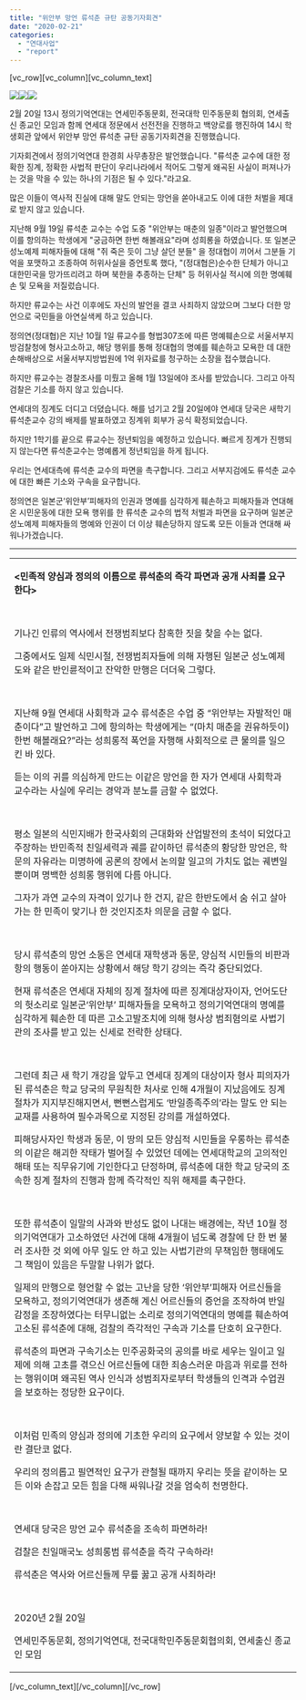 ```yaml
---
title: "위안부 망언 류석춘 규탄 공동기자회견"
date: "2020-02-21"
categories: 
  - "연대사업"
  - "report"
---
```


\[vc\_row\]\[vc\_column\]\[vc\_column\_text\]

![](http://womenandwar.net/kr/wp-content/uploads/2020/02/photo_2020-02-20_14-17-52.jpg)![](http://womenandwar.net/kr/wp-content/uploads/2020/02/photo_2020-02-20_14-18-03.jpg)![](http://womenandwar.net/kr/wp-content/uploads/2020/02/photo_2020-02-20_16-23-39.jpg)

2월 20일 13시 정의기억연대는 연세민주동문회, 전국대학 민주동문회 협의회, 연세출신 종교인 모임과 함께 연세대 정문에서 선전전을 진행하고 백양로를 행진하여 14시 학생회관 앞에서 위안부 망언 류석춘 규탄 공동기자회견을 진행했습니다.

기자회견에서 정의기억연대 한경희 사무총장은 발언했습니다. "류석춘 교수에 대한 정확한 징계, 정확한 사법적 판단이 우리나라에서 적어도 그렇게 왜곡된 사실이 퍼져나가는 것을 막을 수 있는 하나의 기점은 될 수 있다."라고요.

많은 이들이 역사적 진실에 대해 말도 안되는 망언을 쏟아내고도 이에 대한 처벌을 제대로 받지 않고 있습니다.

지난해 9월 19일 류석춘 교수는 수업 도중 "위안부는 매춘의 일종"이라고 발언했으며 이를 항의하는 학생에게 "궁금하면 한번 해볼래요"라며 성희롱을 하였습니다. 또 일본군성노예제 피해자들에 대해 "쥐 죽은 듯이 그냥 살던 분들" 을 정대협이 끼어서 그분들 기억을 포맷하고 조종하여 허위사실을 증언토록 했다, "(정대협은)순수한 단체가 아니고 대한민국을 망가뜨리려고 하며 북한을 추종하는 단체" 등 허위사실 적시에 의한 명예훼손 및 모욕을 저질렀습니다.

하지만 류교수는 사건 이후에도 자신의 발언을 결코 사죄하지 않았으며 그보다 더한 망언으로 국민들을 아연실색케 하고 있습니다.

정의연(정대협)은 지난 10월 1일 류교수를 형법307조에 따른 명예훼손으로 서울서부지방검찰청에 형사고소하고, 해당 행위를 통해 정대협의 명예를 훼손하고 모욕한 데 대한 손해배상으로 서울서부지방법원에 1억 위자료를 청구하는 소장을 접수했습니다.

하지만 류교수는 경찰조사를 미뤘고 올해 1월 13일에야 조사를 받았습니다. 그리고 아직 검찰은 기소를 하지 않고 있습니다.

연세대의 징계도 더디고 더뎠습니다. 해를 넘기고 2월 20일에야 연세대 당국은 새학기 류석춘교수 강의 배제를 발표하였고 징계위 회부가 공식 확정되었습니다.

하지만 1학기를 끝으로 류교수는 정년퇴임을 예정하고 있습니다. 빠르게 징계가 진행되지 않는다면 류석춘교수는 명예롭게 정년퇴임을 하게 됩니다.

우리는 연세대측에 류석춘 교수의 파면을 촉구합니다. 그리고 서부지검에도 류석춘 교수에 대한 빠른 기소와 구속을 요구합니다.

정의연은 일본군‘위안부’피해자의 인권과 명예를 심각하게 훼손하고 피해자들과 연대해 온 시민운동에 대한 모욕 행위를 한 류석춘 교수의 법적 처벌과 파면을 요구하며 일본군성노예제 피해자들의 명예와 인권이 더 이상 훼손당하지 않도록 모든 이들과 연대해 싸워나가겠습니다.

* * *

<table class="table_sub_read" cellspacing="0"><tbody><tr><td class="td_sub_read_contents"><div id="textinput"><p><strong><span class="bold">&lt;민족적 양심과 정의의 이름으로 류석춘의 즉각 파면과 공개 사죄를 요구한다&gt;</span></strong></p><p>&nbsp;</p><p>기나긴 인류의 역사에서 전쟁범죄보다 참혹한 짓을 찾을 수는 없다.</p><p>그중에서도 일제 식민시절, 전쟁범죄자들에 의해 자행된 일본군 성노예제도와 같은 반인륜적이고 잔악한 만행은 더더욱 그렇다.</p><p>&nbsp;</p><p>지난해 9월 연세대 사회학과 교수 류석춘은 수업 중 “위안부는 자발적인 매춘이다”고 발언하고 그에 항의하는 학생에게는 “(마치 매춘을 권유하듯이)한번 해볼래요?”라는 성희롱적 폭언을 자행해 사회적으로 큰 물의를 일으킨 바 있다.</p><p>듣는 이의 귀를 의심하게 만드는 이같은 망언을 한 자가 연세대 사회학과 교수라는 사실에 우리는 경악과 분노를 금할 수 없었다.</p><p>&nbsp;</p><p>평소 일본의 식민지배가 한국사회의 근대화와 산업발전의 초석이 되었다고 주장하는 반민족적 친일세력과 궤를 같이하던 류석춘의 황당한 망언은, 학문의 자유라는 미명하에 공론의 장에서 논의할 일고의 가치도 없는 궤변일 뿐이며 명백한 성희롱 행위에 다름 아니다.</p><p>그자가 과연 교수의 자격이 있기나 한 건지, 같은 한반도에서 숨 쉬고 살아가는 한 민족이 맞기나 한 것인지조차 의문을 금할 수 없다.</p><p>&nbsp;</p><p>당시 류석춘의 망언 소동은 연세대 재학생과 동문, 양심적 시민들의 비판과 항의 행동이 쏟아지는 상황에서 해당 학기 강의는 즉각 중단되었다.</p><p>현재 류석춘은 연세대 자체의 징계 절차에 따른 징계대상자이자, 언어도단의 헛소리로 일본군‘위안부’ 피해자들을 모욕하고 정의기억연대의 명예를 심각하게 훼손한 데 따른 고소고발조치에 의해 형사상 범죄혐의로 사법기관의 조사를 받고 있는 신세로 전락한 상태다.</p><p>&nbsp;</p><p>그런데 최근 새 학기 개강을 앞두고 연세대 징계의 대상이자 형사 피의자가 된 류석춘은 학교 당국의 무원칙한 처사로 인해 4개월이 지났음에도 징계 절차가 지지부진해지면서, 뻔뻔스럽게도 ‘반일종족주의’라는 말도 안 되는 교재를 사용하여 필수과목으로 지정된 강의를 개설하였다.</p><p>피해당사자인 학생과 동문, 이 땅의 모든 양심적 시민들을 우롱하는 류석춘의 이같은 해괴한 작태가 벌어질 수 있었던 데에는 연세대학교의 고의적인 해태 또는 직무유기에 기인한다고 단정하며, 류석춘에 대한 학교 당국의 조속한 징계 절차의 진행과 함께 즉각적인 직위 해제를 촉구한다.</p><p>&nbsp;</p><p>또한 류석춘이 일말의 사과와 반성도 없이 나대는 배경에는, 작년 10월 정의기억연대가 고소하였던 사건에 대해 4개월이 넘도록 경찰에 단 한 번 불러 조사한 것 외에 아무 일도 안 하고 있는 사법기관의 무책임한 행태에도 그 책임이 있음은 두말할 나위가 없다.</p><p>일제의 만행으로 형언할 수 없는 고난을 당한 ‘위안부’피해자 어르신들을 모욕하고, 정의기억연대가 생존해 계신 어르신들의 증언을 조작하여 반일감정을 조장하였다는 터무니없는 소리로 정의기억연대의 명예를 훼손하여 고소된 류석춘에 대해, 검찰의 즉각적인 구속과 기소를 단호히 요구한다.</p><p>류석춘의 파면과 구속기소는 민주공화국의 공의를 바로 세우는 일이고 일제에 의해 고초를 겪으신 어르신들에 대한 죄송스러운 마음과 위로를 전하는 행위이며 왜곡된 역사 인식과 성범죄자로부터 학생들의 인격과 수업권을 보호하는 정당한 요구이다.</p><p>&nbsp;</p><p>이처럼 민족의 양심과 정의에 기초한 우리의 요구에서 양보할 수 있는 것이란 결단코 없다.</p><p>우리의 정의롭고 필연적인 요구가 관철될 때까지 우리는 뜻을 같이하는 모든 이와 손잡고 모든 힘을 다해 싸워나갈 것을 엄숙히 천명한다.</p><p>&nbsp;</p><p>연세대 당국은 망언 교수 류석춘을 조속히 파면하라!</p><p>검찰은 친일매국노 성희롱범 류석춘을 즉각 구속하라!</p><p>류석춘은 역사와 어르신들께 무릎 꿇고 공개 사죄하라!</p><p>&nbsp;</p><p>2020년 2월 20일</p><p>연세민주동문회, 정의기억연대, 전국대학민주동문회협의회, 연세출신 종교인 모임</p></div></td></tr></tbody></table>

\[/vc\_column\_text\]\[/vc\_column\]\[/vc\_row\]
